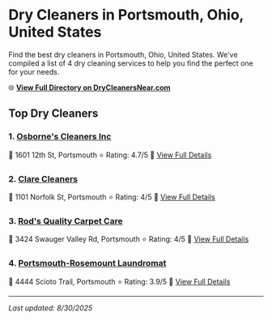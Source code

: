 # Dry Cleaners in Portsmouth, Ohio, United States

Find the best dry cleaners in Portsmouth, Ohio, United States. We've compiled a list of 4 dry cleaning services to help you find the perfect one for your needs.

🌐 **[View Full Directory on DryCleanersNear.com](https://drycleanersnear.com/city/US/Ohio/Portsmouth)**

## Top Dry Cleaners

### 1. [Osborne's Cleaners Inc](https://drycleanersnear.com/dryCleaner/6870702af0d34636f22da0ad/osborne-s-cleaners-inc)
📍 1601 12th St, Portsmouth
⭐ Rating: 4.7/5
🔗 [View Full Details](https://drycleanersnear.com/dryCleaner/6870702af0d34636f22da0ad/osborne-s-cleaners-inc)

### 2. [Clare Cleaners](https://drycleanersnear.com/dryCleaner/68707028f0d34636f22da07a/clare-cleaners)
📍 1101 Norfolk St, Portsmouth
⭐ Rating: 4/5
🔗 [View Full Details](https://drycleanersnear.com/dryCleaner/68707028f0d34636f22da07a/clare-cleaners)

### 3. [Rod's Quality Carpet Care](https://drycleanersnear.com/dryCleaner/68707032f0d34636f22da1ed/rod-s-quality-carpet-care)
📍 3424 Swauger Valley Rd, Portsmouth
⭐ Rating: 4/5
🔗 [View Full Details](https://drycleanersnear.com/dryCleaner/68707032f0d34636f22da1ed/rod-s-quality-carpet-care)

### 4. [Portsmouth-Rosemount Laundromat](https://drycleanersnear.com/dryCleaner/68707030f0d34636f22da18a/portsmouth-rosemount-laundromat)
📍 4444 Scioto Trail, Portsmouth
⭐ Rating: 3.9/5
🔗 [View Full Details](https://drycleanersnear.com/dryCleaner/68707030f0d34636f22da18a/portsmouth-rosemount-laundromat)


---

*Last updated: 8/30/2025*
